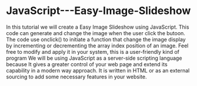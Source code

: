 # JavaScript---Easy-Image-Slideshow
In this tutorial we will create a Easy Image Slideshow using JavaScript. This code can generate and change the image when the user click the butoon. The code use onclick() to initiate a function that change the image display by incrementing or decrementing the array index position of an image. Feel free to modify and apply it in your system, this is a user-friendly kind of program  We will be using JavaScript as a server-side scripting language because It gives a greater control of your web page and extend its capability in a modern way approach. It is written in HTML or as an external sourcing to add some necessary features in your website.
